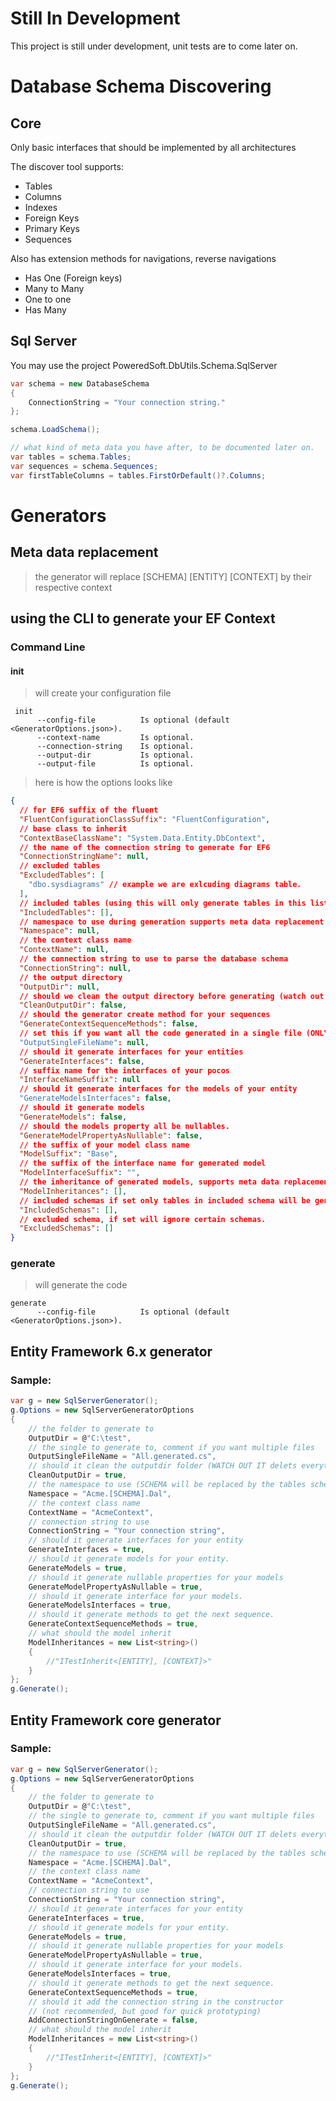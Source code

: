 # Still In Development

This project is still under development, unit tests are to come later on.

# Database Schema Discovering

## Core

Only basic interfaces that should be implemented by all architectures

The discover tool supports:
- Tables
- Columns
- Indexes
- Foreign Keys
- Primary Keys 
- Sequences

Also has extension methods for navigations, reverse navigations 
- Has One (Foreign keys)
- Many to Many
- One to one
- Has Many 

## Sql Server
You may use the project PoweredSoft.DbUtils.Schema.SqlServer

```csharp
var schema = new DatabaseSchema
{
    ConnectionString = "Your connection string."
};

schema.LoadSchema();

// what kind of meta data you have after, to be documented later on.
var tables = schema.Tables;
var sequences = schema.Sequences;
var firstTableColumns = tables.FirstOrDefault()?.Columns;

```

# Generators

## Meta data replacement 
> the generator will replace [SCHEMA] [ENTITY] [CONTEXT] by their respective context

## using the CLI to generate your EF Context

### Command Line 

#### init
> will create your configuration file 

```
 init
      --config-file          Is optional (default <GeneratorOptions.json>).
      --context-name         Is optional.
      --connection-string    Is optional.
      --output-dir           Is optional.
      --output-file          Is optional.
```

> here is how the options looks like

```json
{
  // for EF6 suffix of the fluent
  "FluentConfigurationClassSuffix": "FluentConfiguration", 
  // base class to inherit
  "ContextBaseClassName": "System.Data.Entity.DbContext",
  // the name of the connection string to generate for EF6
  "ConnectionStringName": null,
  // excluded tables 
  "ExcludedTables": [
    "dbo.sysdiagrams" // example we are exlcuding diagrams table.
  ],
  // included tables (using this will only generate tables in this list.)
  "IncludedTables": [],
  // namespace to use during generation supports meta data replacement read higher, if you missed that information
  "Namespace": null,
  // the context class name
  "ContextName": null,
  // the connection string to use to parse the database schema
  "ConnectionString": null,
  // the output directory
  "OutputDir": null,
  // should we clean the output directory before generating (watch out with this.)
  "CleanOutputDir": false,
  // should the generator create method for your sequences
  "GenerateContextSequenceMethods": false,
  // set this if you want all the code generated in a single file (ONLY FILE name, ex: all.generated.cs)
  "OutputSingleFileName": null,
  // should it generate interfaces for your entities
  "GenerateInterfaces": false,
  // suffix name for the interfaces of your pocos
  "InterfaceNameSuffix": null
  // should it generate interfaces for the models of your entity
  "GenerateModelsInterfaces": false,
  // should it generate models
  "GenerateModels": false,
  // should the models property all be nullables.
  "GenerateModelPropertyAsNullable": false,
  // the suffix of your model class name
  "ModelSuffix": "Base",
  // the suffix of the interface name for generated model
  "ModelInterfaceSuffix": "",
  // the inheritance of generated models, supports meta data replacements
  "ModelInheritances": [],
  // included schemas if set only tables in included schema will be generated
  "IncludedSchemas": [],
  // excluded schema, if set will ignore certain schemas.
  "ExcludedSchemas": []
}
```

### generate

> will generate the code

```
generate
      --config-file          Is optional (default <GeneratorOptions.json>).
```

## Entity Framework 6.x generator

### Sample:

```csharp
var g = new SqlServerGenerator();
g.Options = new SqlServerGeneratorOptions
{
    // the folder to generate to
    OutputDir = @"C:\test", 
    // the single to generate to, comment if you want multiple files
    OutputSingleFileName = "All.generated.cs", 
    // should it clean the outputdir folder (WATCH OUT IT delets everything inside the dir)
    CleanOutputDir = true,
    // the namespace to use (SCHEMA will be replaced by the tables schema)
    Namespace = "Acme.[SCHEMA].Dal",
    // the context class name
    ContextName = "AcmeContext",
    // connection string to use    
    ConnectionString = "Your connection string",
    // should it generate interfaces for your entity
    GenerateInterfaces = true,
    // should it generate models for your entity.
    GenerateModels = true,
    // should it generate nullable properties for your models
    GenerateModelPropertyAsNullable = true,
    // should it generate interface for your models.
    GenerateModelsInterfaces = true,
    // should it generate methods to get the next sequence.
    GenerateContextSequenceMethods = true,
    // what should the model inherit 
    ModelInheritances = new List<string>()
    {
        //"ITestInherit<[ENTITY], [CONTEXT]>"
    }
};
g.Generate();
```

## Entity Framework core generator

### Sample:

```csharp
var g = new SqlServerGenerator();
g.Options = new SqlServerGeneratorOptions
{
    // the folder to generate to
    OutputDir = @"C:\test", 
    // the single to generate to, comment if you want multiple files
    OutputSingleFileName = "All.generated.cs", 
    // should it clean the outputdir folder (WATCH OUT IT delets everything inside the dir)
    CleanOutputDir = true,
    // the namespace to use (SCHEMA will be replaced by the tables schema)
    Namespace = "Acme.[SCHEMA].Dal",
    // the context class name
    ContextName = "AcmeContext",
    // connection string to use    
    ConnectionString = "Your connection string",
    // should it generate interfaces for your entity
    GenerateInterfaces = true,
    // should it generate models for your entity.
    GenerateModels = true,
    // should it generate nullable properties for your models
    GenerateModelPropertyAsNullable = true,
    // should it generate interface for your models.
    GenerateModelsInterfaces = true,
    // should it generate methods to get the next sequence.
    GenerateContextSequenceMethods = true,
    // should it add the connection string in the constructor 
    // (not recommended, but good for quick prototyping)
    AddConnectionStringOnGenerate = false,
    // what should the model inherit 
    ModelInheritances = new List<string>()
    {
        //"ITestInherit<[ENTITY], [CONTEXT]>"
    }
};
g.Generate();
```